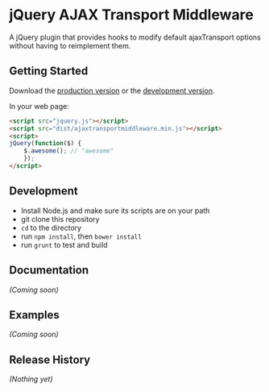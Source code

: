 # jQuery AJAX Transport Middleware

A jQuery plugin that provides hooks to modify default ajaxTransport options
without having to reimplement them.

## Getting Started
Download the [production version][min] or the [development version][max].

[min]: https://raw.github.com/kentfrazier/jquery-ajaxtransportmiddleware/master/dist/ajaxtransportmiddleware.min.js
[max]: https://raw.github.com/kentfrazier/jquery-ajaxtransportmiddleware/master/dist/ajaxtransportmiddleware.js

In your web page:

```html
<script src="jquery.js"></script>
<script src="dist/ajaxtransportmiddleware.min.js"></script>
<script>
jQuery(function($) {
    $.awesome(); // "awesome"
    });
</script>
```

## Development

* Install Node.js and make sure its scripts are on your path
* git clone this repository
* `cd` to the directory
* run `npm install`, then `bower install`
* run `grunt` to test and build

## Documentation
_(Coming soon)_

## Examples
_(Coming soon)_

## Release History
_(Nothing yet)_
